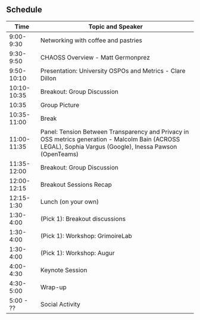 ## Schedule

| Time | Topic and Speaker |
| ----- | ---- |
| 9:00-9:30 | Networking with coffee and pastries |
| 9:30-9:50 | CHAOSS Overview - Matt Germonprez |
| 9:50-10:10 | Presentation: University OSPOs and Metrics - Clare Dillon |
| 10:10-10:35 | Breakout: Group Discussion |
| 10:35 | Group Picture |
| 10:35-11:00 | Break |
| 11:00-11:35 | Panel: Tension Between Transparency and Privacy in OSS metrics generation - Malcolm Bain (ACROSS LEGAL), Sophia Vargus (Google), Inessa Pawson (OpenTeams) |
| 11:35-12:00 | Breakout: Group Discussion |
| 12:00-12:15 | Breakout Sessions Recap |
| 12:15-1:30 | Lunch (on your own) |
| 1:30-4:00 | (Pick 1): Breakout discussions |
| 1:30-4:00 | (Pick 1): Workshop: GrimoireLab |
| 1:30-4:00 | (Pick 1): Workshop: Augur
| 4:00-4:30 | Keynote Session |
| 4:30-5:00 | Wrap-up |
| 5:00 - ?? | Social Activity |





